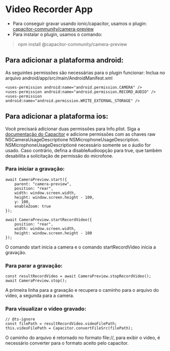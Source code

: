# Video Recorder App    

- Para conseguir gravar usando ionic/capacitor, usamos o plugin:
  [capacitor-community/camera-preview](https://github.com/capacitor-community/camera-preview)
- Para instalar o plugin, usamos o comando:
> npm install @capacitor-community/camera-preview

## Para adicionar a plataforma android:

As seguintes permissões são necessárias para o plugin funcionar:
Inclua no arquivo android/app/src/main/AndroidManifest.xml
```
<uses-permission android:name="android.permission.CAMERA" />
<uses-permission android:name="android.permission.RECORD_AUDIO" />
<uses-permission android:name="android.permission.WRITE_EXTERNAL_STORAGE" />
```

## Para adicionar a plataforma ios:
  Você precisará adicionar duas permissões para Info.plist. Siga a [documentação do Capacitor](https://capacitorjs.com/docs/ios/configuration#configuring-infoplist) e adicione permissões com as chaves raw NSCameraUsageDescriptione NSMicrophoneUsageDescription. NSMicrophoneUsageDescriptioné necessário somente se o áudio for usado. Caso contrário, defina a disableAudioopção para true, que também desabilita a solicitação de permissão do microfone.


### Para iniciar a gravação:
```
await CameraPreview.start({
    parent: "camera-preview",
    position: "rear",
    width: window.screen.width,
    height: window.screen.height - 100,
    y: 100,
    enableZoom: true
});

await CameraPreview.startRecordVideo({
    position: "rear",
    width: window.screen.width,
    height: window.screen.height - 100
});
```

O comando start inicia a camera e o comando startRecordVideo inicia a gravação.

### Para parar a gravação:
```
const resultRecordVideo = await CameraPreview.stopRecordVideo();
await CameraPreview.stop();
```
A primeira linha para a gravação e recupera o caminho para o arquivo do video, a segunda para a camera.

### Para visualizar o video gravado:
```
// @ts-ignore
const filePath = resultRecordVideo.videoFilePath;
this.videoFilePath = Capacitor.convertFileSrc(filePath);
```
O caminho do arquivo é retornado no formato file://, para exibir o video, 
é necessário converter para o formato aceito pelo capacitor.



